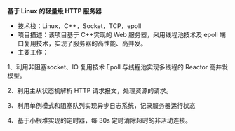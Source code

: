 **基于 Linux 的轻量级 HTTP 服务器**  

- 技术栈：Linux，C++，Socket，TCP，epoll  
- 项目描述：该项目基于 C++实现的 Web 服务器，采用线程池技术及 epoll 端口复用技术，实现了服务器的高性能、高并发。 
- 主要工作：

1、利用非阻塞socket、IO 复用技术 Epoll 与线程池实现多线程的 Reactor 高并发模型。 

2、利用主从状态机解析 HTTP 请求报文，处理资源的请求。

3、利用单例模式和阻塞队列实现异步日志系统，记录服务器运行状态

4、基于小根堆实现的定时器，每 30s 定时清除超时的非活动连接。